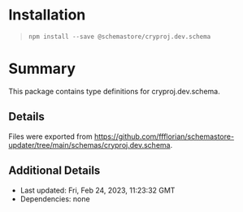 # Installation
> `npm install --save @schemastore/cryproj.dev.schema`

# Summary
This package contains type definitions for cryproj.dev.schema.

## Details
Files were exported from https://github.com/ffflorian/schemastore-updater/tree/main/schemas/cryproj.dev.schema.

## Additional Details
* Last updated: Fri, Feb 24, 2023, 11:23:32 GMT
* Dependencies: none
